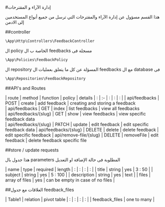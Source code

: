 #إدارة الآراء و المقترحات

 هذا القسم مسؤول عن إدارة الآراء والمقترحات التي ترسل من جميع أنواع المستخدمين إلى الادمن

<a name="section-1"></a>

##controller

```php
\App\Http\Controllers\FeedbackController
```

ال policy الخاصة ب ال feedbacks مسجلة فى

```php
\App\Policies\FeedbackPolicy
```

ال repository المسؤلة عن كل ما يتعلق بعمليات ال feedbacks مع ال database فى

```php
\App\Repositories\FeedbackRepository
```


<a name="section-2"></a>
##API's and Routes

| route | method   | function | policy | details
| : |   :-   |  :  | : | : |
| api/feedbacks                | POST   |  create      | add feedback    | creating and storing a feedback        
| api/feedbacks                | GET    |  index       | list feedbacks  | view all feedbacks   
| api/feedbacks/{slug}         | GET    |  show        | view feedbacks  | view specific feedback data             
| api/feedbacks/{slug}         | PATCH  |  update      | edit feedback   | edit specific feedback data
| api/feedbacks/{slug}         | DELETE |  delete      | delete feedback | edit specific feedback
| api/remove-file/{slug}       | DELETE |  removeFile  | edit feedback   | delete  feedback specific file

<a name="section-3"></a>
##store / update requests

هذا جدول بال parameters المطلوبة فى حالة الإضافة او التعديل 

| name    | type    | required | length
| :           |   :    |  :       | :      |
| title        | string  | yes      | 3 : 50 |
| subject      | string  | yes      | 5 : 100 |
| description  | string  | yes      | text |
| files        | array of files  | yes      | can be empty in case of no files |

<a name="section-3"></a>
##العلاقات مع جدول feedback_files

| Table1    | relation    | pivot table
| :           |   :    |  :       | :      |
| feedback_files        | one to many  | 

